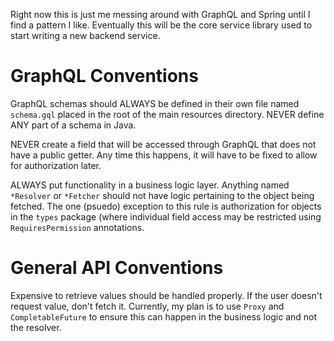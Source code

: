 Right now this is just me messing around with GraphQL and Spring until I find a pattern I like. Eventually this will be
the core service library used to start writing a new backend service.



# GraphQL Conventions

GraphQL schemas should ALWAYS be defined in their own file named ```schema.gql``` placed in the root of the main 
resources directory. NEVER define ANY part of a schema in Java.

NEVER create a field that will be accessed through GraphQL that does not have a public getter. Any time this happens,
it will have to be fixed to allow for authorization later.

ALWAYS put functionality in a business logic layer. Anything named ```*Resolver``` or ```*Fetcher``` should not have logic
pertaining to the object being fetched. The one (psuedo) exception to this rule is authorization for objects in the ```types```
package (where individual field access may be restricted using ```RequiresPermission``` annotations.

# General API Conventions

Expensive to retrieve values should be handled properly. If the user doesn't request value, don't fetch it. Currently,
my plan is to use ```Proxy``` and ```CompletableFuture``` to ensure this can happen in the business logic and not the resolver.